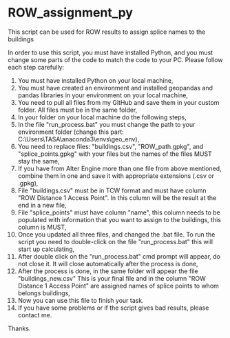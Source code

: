# ROW_assignment_py
This script can be used for ROW results to assign splice names to the buildings 

In order to use this script, you must have installed Python, and you must change some parts of the code to match the code to your PC. 
Please follow each step carefully:

1. You must have installed Python on your local machine,
2. You must have created an environment and installed geopandas and pandas libraries in your environment on your local machine,
3. You need to pull all files from my GitHub and save them in your custom folder. All files must be in the same folder,
4. In your folder on your local machine do the following steps,
5. In the file "run_process.bat" you must change the path to your environment folder (change this part: C:\Users\TASA\anaconda3\envs\geo_env\),
6. You need to replace files: "buildings.csv", "ROW_path.gpkg", and "splice_points.gpkg" with your files but the names of the files MUST stay the same,
7. If you have from Alter Engine more than one file from above mentioned, combine them in one and save it with appropriate extensions (.csv or .gpkg),
8. File "buildings.csv" must be in TCW format and must have column "ROW Distance 1 Access Point". In this column will be the result at the end in a new file,
9. File "splice_points" must have column "name", this column needs to be populated with information that you want to assign to the buildings, this column is MUST,
10. Once you updated all three files, and changed the .bat file. To run the script you need to double-click on the file "run_process.bat" this will start up calculating,
11. After double click on the "run_process.bat" cmd prompt will appear, do not close it. It will close automatically after the process is done,
12. After the process is done, in the same folder will appear the file "buildings_new.csv" This is your final file and in the column "ROW Distance 1 Access Point" are assigned names of splice points to whom belongs buildings,
13. Now you can use this file to finish your task.
14. If you have some problems or if the script gives bad results, please contact me.

Thanks.

